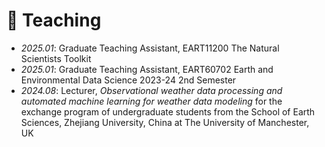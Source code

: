 # 📖 Teaching

- *2025.01*: Graduate Teaching Assistant, EART11200 The Natural Scientists Toolkit
- *2025.01*: Graduate Teaching Assistant, EART60702 Earth and Environmental Data Science 2023-24 2nd Semester
- *2024.08*: Lecturer, *Observational weather data processing and automated machine learning for weather data modeling* for the exchange program of undergraduate students from the School of Earth Sciences, Zhejiang University, China at The University of Manchester, UK
